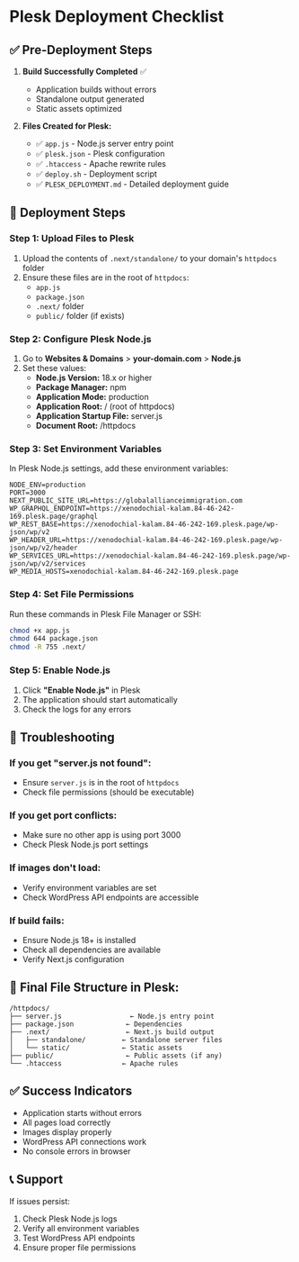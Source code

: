# Plesk Deployment Checklist

## ✅ Pre-Deployment Steps

1. **Build Successfully Completed** ✅

   - Application builds without errors
   - Standalone output generated
   - Static assets optimized

2. **Files Created for Plesk:**
   - ✅ `app.js` - Node.js server entry point
   - ✅ `plesk.json` - Plesk configuration
   - ✅ `.htaccess` - Apache rewrite rules
   - ✅ `deploy.sh` - Deployment script
   - ✅ `PLESK_DEPLOYMENT.md` - Detailed deployment guide

## 🚀 Deployment Steps

### Step 1: Upload Files to Plesk

1. Upload the contents of `.next/standalone/` to your domain's `httpdocs` folder
2. Ensure these files are in the root of `httpdocs`:
   - `app.js`
   - `package.json`
   - `.next/` folder
   - `public/` folder (if exists)

### Step 2: Configure Plesk Node.js

1. Go to **Websites & Domains** > **your-domain.com** > **Node.js**
2. Set these values:
   - **Node.js Version:** 18.x or higher
   - **Package Manager:** npm
   - **Application Mode:** production
   - **Application Root:** / (root of httpdocs)
   - **Application Startup File:** server.js
   - **Document Root:** /httpdocs

### Step 3: Set Environment Variables

In Plesk Node.js settings, add these environment variables:

```
NODE_ENV=production
PORT=3000
NEXT_PUBLIC_SITE_URL=https://globalallianceimmigration.com
WP_GRAPHQL_ENDPOINT=https://xenodochial-kalam.84-46-242-169.plesk.page/graphql
WP_REST_BASE=https://xenodochial-kalam.84-46-242-169.plesk.page/wp-json/wp/v2
WP_HEADER_URL=https://xenodochial-kalam.84-46-242-169.plesk.page/wp-json/wp/v2/header
WP_SERVICES_URL=https://xenodochial-kalam.84-46-242-169.plesk.page/wp-json/wp/v2/services
WP_MEDIA_HOSTS=xenodochial-kalam.84-46-242-169.plesk.page
```

### Step 4: Set File Permissions

Run these commands in Plesk File Manager or SSH:

```bash
chmod +x app.js
chmod 644 package.json
chmod -R 755 .next/
```

### Step 5: Enable Node.js

1. Click **"Enable Node.js"** in Plesk
2. The application should start automatically
3. Check the logs for any errors

## 🔧 Troubleshooting

### If you get "server.js not found":

- Ensure `server.js` is in the root of `httpdocs`
- Check file permissions (should be executable)

### If you get port conflicts:

- Make sure no other app is using port 3000
- Check Plesk Node.js port settings

### If images don't load:

- Verify environment variables are set
- Check WordPress API endpoints are accessible

### If build fails:

- Ensure Node.js 18+ is installed
- Check all dependencies are available
- Verify Next.js configuration

## 📁 Final File Structure in Plesk:

```
/httpdocs/
├── server.js                 ← Node.js entry point
├── package.json             ← Dependencies
├── .next/                   ← Next.js build output
│   ├── standalone/         ← Standalone server files
│   └── static/             ← Static assets
├── public/                  ← Public assets (if any)
└── .htaccess               ← Apache rules
```

## ✅ Success Indicators

- Application starts without errors
- All pages load correctly
- Images display properly
- WordPress API connections work
- No console errors in browser

## 📞 Support

If issues persist:

1. Check Plesk Node.js logs
2. Verify all environment variables
3. Test WordPress API endpoints
4. Ensure proper file permissions
